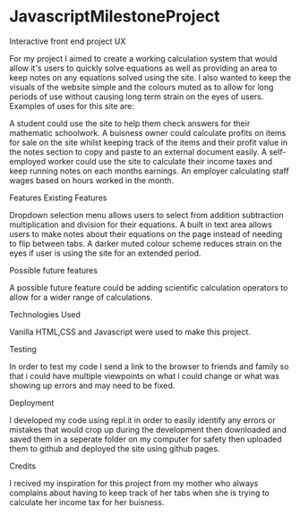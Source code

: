 # JavascriptMilestoneProject
Interactive front end project
UX


For my project I aimed to create a working calculation system that would allow it's users to quickly solve equations as well as providing an area to keep notes on any equations solved using the site. I also wanted to keep the visuals of the website simple and the colours muted as to allow for long periods of use without causing long term strain on the eyes of users. Examples of uses for this site are:

A student could use the site to help them check answers for their mathematic schoolwork.
A buisness owner could calculate profits on items for sale on the site whilst keeping track of the items and their profit value in the notes section to copy and paste to an external document easily.
A self-employed worker could use the site to calculate their income taxes and keep running notes on each months earnings.
An employer calculating staff wages based on hours worked in the month.



Features
Existing Features

Dropdown selection menu allows users to select from addition subtraction multiplication and division for their equations.
A built in text area allows users to make notes about their equations on the page instead of needing to flip between tabs.
A darker muted colour scheme reduces strain on the eyes if user is using the site for an extended period.

Possible future features

A possible future feature could be adding scientific calculation operators to allow for a wider range of calculations.

Technologies Used

Vanilla HTML,CSS and Javascript were used to make this project.

Testing

In order to test my code I send a link to the browser to friends and family so that i could have multiple viewpoints on what i could change or what was showing up errors and may need to be fixed.

Deployment

I developed my code using repl.it in order to easily identify any errors or mistakes that would crop up during the development then downloaded and saved them in a seperate folder on my computer for safety then uploaded them to github and deployed the site using github pages.


Credits

I recived my inspiration for this project from my mother who always complains about having to keep track of her tabs when she is trying to calculate her income tax for her buisness.
